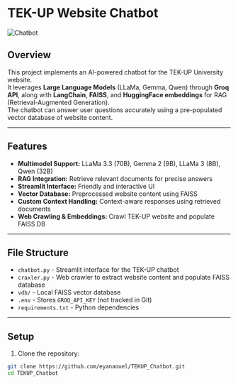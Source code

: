 # TEK-UP Website Chatbot

![Chatbot](https://img.shields.io/badge/status-active-success)

## Overview
This project implements an AI-powered chatbot for the TEK-UP University website.  
It leverages **Large Language Models** (LLaMa, Gemma, Qwen) through **Groq API**, along with **LangChain**, **FAISS**, and **HuggingFace embeddings** for RAG (Retrieval-Augmented Generation).  
The chatbot can answer user questions accurately using a pre-populated vector database of website content.

---

## Features

- **Multimodel Support:** LLaMa 3.3 (70B), Gemma 2 (9B), LLaMa 3 (8B), Qwen (32B)
- **RAG Integration:** Retrieve relevant documents for precise answers
- **Streamlit Interface:** Friendly and interactive UI
- **Vector Database:** Preprocessed website content using FAISS
- **Custom Context Handling:** Context-aware responses using retrieved documents
- **Web Crawling & Embeddings:** Crawl TEK-UP website and populate FAISS DB

---

## File Structure

- `chatbot.py` - Streamlit interface for the TEK-UP chatbot
- `craxler.py` - Web crawler to extract website content and populate FAISS database
- `vdb/` - Local FAISS vector database
- `.env` - Stores `GROQ_API_KEY` (not tracked in Git)
- `requirements.txt` - Python dependencies

---

## Setup

1. Clone the repository:
```bash
git clone https://github.com/eyanaouel/TEKUP_Chatbot.git
cd TEKUP_Chatbot
